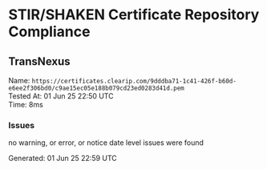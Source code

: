 # STIR/SHAKEN Certificate Repository Compliance

## TransNexus

Name: `https://certificates.clearip.com/9dddba71-1c41-426f-b60d-e6ee2f306bd0/c9ae15ec05e188b079cd23ed0283d41d.pem`\
Tested At: 01 Jun 25 22:50 UTC\
Time: 8ms

### Issues

no warning, or error, or notice date level issues were found

Generated: 01 Jun 25 22:59 UTC